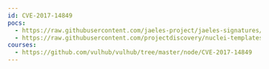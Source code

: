 ```yaml
---
id: CVE-2017-14849
pocs:
  - https://raw.githubusercontent.com/jaeles-project/jaeles-signatures/master/cves/nodejs-path-traversal-cve-2017-14849.yaml
  - https://raw.githubusercontent.com/projectdiscovery/nuclei-templates/master/cves/2017/CVE-2017-14849.yaml
courses:
  - https://github.com/vulhub/vulhub/tree/master/node/CVE-2017-14849
---
```

